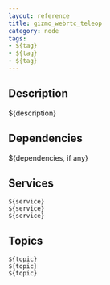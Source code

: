 ```yaml
---
layout: reference
title: gizmo_webrtc_teleop
category: node
tags: 
- ${tag}
- ${tag}
- ${tag}
---
```


## Description
${description}

## Dependencies
${dependencies, if any}

## Services
``${service}``  
``${service}``  
``${service}``  

## Topics
``${topic}``  
``${topic}``  
``${topic}``  

